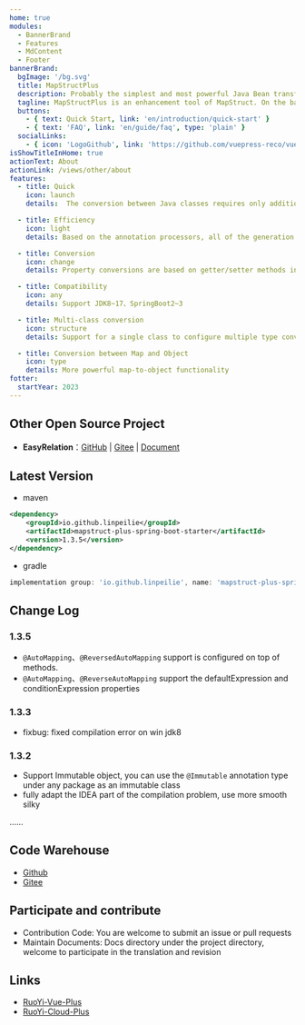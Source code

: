 ```yaml
---
home: true
modules:
  - BannerBrand
  - Features
  - MdContent
  - Footer
bannerBrand:
  bgImage: '/bg.svg'
  title: MapStructPlus
  description: Probably the simplest and most powerful Java Bean transformation tool
  tagline: MapStructPlus is an enhancement tool of MapStruct. On the basis of MapStruct, it realizes the function of automatically generating Mapper interface, and strengthens some functions, making Java type conversion more convenient and elegant.
  buttons:
    - { text: Quick Start, link: 'en/introduction/quick-start' }
    - { text: 'FAQ', link: 'en/guide/faq', type: 'plain' }
  socialLinks:
    - { icon: 'LogoGithub', link: 'https://github.com/vuepress-reco/vuepress-theme-reco' }
isShowTitleInHome: true
actionText: About
actionLink: /views/other/about
features:
  - title: Quick
    icon: launch
    details:  The conversion between Java classes requires only additional annotation, reducing the tedious and error-prone development task

  - title: Efficiency
    icon: light
    details: Based on the annotation processors, all of the generation is done at compile time

  - title: Conversion
    icon: change
    details: Property conversions are based on getter/setter methods in the class

  - title: Compatibility
    icon: any
    details: Support JDK8~17、SpringBoot2~3

  - title: Multi-class conversion
    icon: structure
    details: Support for a single class to configure multiple type conversions

  - title: Conversion between Map and Object
    icon: type
    details: More powerful map-to-object functionality
fotter:
  startYear: 2023
---
```


## Other Open Source Project

- **EasyRelation**：[GitHub](https://github.com/linpeilie/easy-relation) | [Gitee](https://gitee.com/easii/easy-relation) | [Document](https://easy-relation.easii.cn)

## Latest Version

- maven

```xml
<dependency>
    <groupId>io.github.linpeilie</groupId>
    <artifactId>mapstruct-plus-spring-boot-starter</artifactId>
    <version>1.3.5</version>
</dependency>
```

- gradle

```groovy
implementation group: 'io.github.linpeilie', name: 'mapstruct-plus-spring-boot-starter', version: '1.3.5'
```

## Change Log

### 1.3.5

- `@AutoMapping`、`@ReversedAutoMapping` support is configured on top of methods.
- `@AutoMapping`、`@ReverseAutoMapping` support the defaultExpression and conditionExpression properties

### 1.3.3

- fixbug: fixed compilation error on win jdk8

### 1.3.2

- Support Immutable object, you can use the `@Immutable` annotation type under any package as an immutable class
- fully adapt the IDEA part of the compilation problem, use more smooth silky

……

## Code Warehouse

- [Github](https://github.com/linpeilie/mapstruct-plus)
- [Gitee](https://gitee.com/linpeilie/mapstruct-plus)

## Participate and contribute

- Contribution Code: You are welcome to submit an issue or pull requests
- Maintain Documents: Docs directory under the project directory, welcome to participate in the translation and revision

## Links

- [RuoYi-Vue-Plus](https://gitee.com/JavaLionLi/RuoYi-Vue-Plus/wikis/pages)
- [RuoYi-Cloud-Plus](https://gitee.com/JavaLionLi/RuoYi-Cloud-Plus/wikis/pages)
